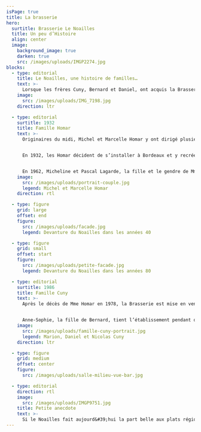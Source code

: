```yaml
---
isPage: true
title: La brasserie
hero:
  surtitle: Brasserie Le Noailles
  title: Un peu d’Histoire
  align: center
  image:
    background_image: true
    darken: true
    src: /images/uploads/IMGP2274.jpg
blocks:
  - type: editorial
    title: Le Noailles, une histoire de familles…
    text: >-
      Lorsque les frères Cuny, Bernard et Daniel, ont acquis la Brasserie Le Noailles en 1986, ils sont conscients qu’ils doivent continuer à porter haut la renommée de cette véritable institution bordelaise, créée en 1932 par le couple Homar.
    image:
      src: /images/uploads/IMG_7198.jpg
    direction: ltr

  - type: editorial
    surtitle: 1932
    title: Famille Homar
    text: >-
      Originaires du midi, Michel et Marcelle Homar y ont dirigé plusieurs restaurants dont un certain « Noailles »…


      En 1932, les Homar décident de s’installer à Bordeaux et y recréent leur « Noailles ». Ils jettent leur dévolu sur une ancienne quincaillerie, sur les Allées de Tourny. C’est le début du Noailles que vous connaissez…


      En 1962, Micheline et Pascal Lagarde, la fille et le gendre de Mme Homar, viennent l’épauler dans la gérance de la Brasserie.
    image:
      src: /images/uploads/portrait-couple.jpg
      legend: Michel et Marcelle Homar
    direction: rtl

  - type: figure
    grid: large
    offset: end
    figure:
      src: /images/uploads/facade.jpg
      legend: Devanture du Noailles dans les années 40

  - type: figure
    grid: small
    offset: start
    figure:
      src: /images/uploads/petite-facade.jpg
      legend: Devanture du Noailles dans les années 80

  - type: editorial
    surtitle: 1986
    title: Famille Cuny
    text: >-
      Après le décès de Mme Homar en 1978, la Brasserie est mise en vente et plusieurs restaurateurs s’y succèdent -M. Regnaud puis M. Hias-, avant que les frères Cuny n’en prennent les rênes en 1986.


      Anne-Sophie, la fille de Bernard, tient l’établissement pendant quelques années avant que Nicolas, le fils de Daniel, ne prenne le relais depuis 2012. À ses côtés, sa sœur Marion navigue entre le bar et la cuisine.
    image:
      src: /images/uploads/famille-cuny-portrait.jpg
      legend: Marion, Daniel et Nicolas Cuny
    direction: ltr

  - type: figure
    grid: medium
    offset: center
    figure:
      src: /images/uploads/salle-milieu-vue-bar.jpg

  - type: editorial
    direction: rtl
    image:
      src: /images/uploads/IMGP9751.jpg
    title: Petite anecdote
    text: >-
      Si le Noailles fait aujourd&#39;hui la part belle aux plats régionaux (cèpes, lamproie, grenier médocain et autres confits…), un plat reste immuablement à la carte, en l’honneur de sa fondatrice, la Choucroute de Mme Homar !
---
```

